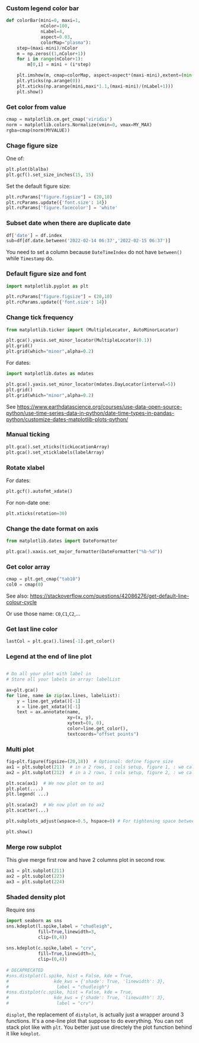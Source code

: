 
### Custom legend color bar
```python
def colorBar(mini=0, maxi=1,
             nColor=100,
             nLabel=4,
             aspect=0.03,
             colorMap="plasma"):
    step=(maxi-mini)/nColor
    m = np.zeros((1,nColor+1))
    for i in range(nColor+1):
        m[0,i] = mini + (i*step)

    plt.imshow(m, cmap=colorMap, aspect=aspect*(maxi-mini),extent=(min(m[0])-0.5*step,max(m[0])+0.5*step,0,1))
    plt.yticks(np.arange(0))
    plt.xticks(np.arange(mini,maxi*1.1,(maxi-mini)/(nLabel+1)))
    plt.show()
```
    
### Get color from value
```python
cmap = matplotlib.cm.get_cmap('viridis')
norm = matplotlib.colors.Normalize(vmin=0, vmax=MY_MAX)
rgba=cmap(norm(MYVALUE))
```


### Chage figure size
One of:
```python
plt.plot(blalba)
plt.gcf().set_size_inches(15, 15)
```
Set the default figure size:
```python
plt.rcParams["figure.figsize"] = (20,10)
plt.rcParams.update({'font.size': 14})
plt.rcParams['figure.facecolor'] = 'white'
```


### Subset date when there are duplicate date
```python
df['date'] = df.index
sub=df[df.date.between('2022-02-14 06:37','2022-02-15 06:37')]
```
You need to set a column because  `DateTimeIndex` do not have `between()` while `Timestamp` do.


### Default figure size and font
``` python
import matplotlib.pyplot as plt

plt.rcParams["figure.figsize"] = (20,10) 
plt.rcParams.update({'font.size': 14})    
```


### Change tick frequency
``` python
from matplotlib.ticker import (MultipleLocator, AutoMinorLocator)

plt.gca().yaxis.set_minor_locator(MultipleLocator(0.1)) 
plt.grid()
plt.grid(which="minor",alpha=0.2)
```

For dates:
``` python
import matplotlib.dates as mdates

plt.gca().yaxis.set_minor_locator(mdates.DayLocator(interval=5)) 
plt.grid()
plt.grid(which="minor",alpha=0.2)
```
See https://www.earthdatascience.org/courses/use-data-open-source-python/use-time-series-data-in-python/date-time-types-in-pandas-python/customize-dates-matplotlib-plots-python/

### Manual ticking
```python
plt.gca().set_xticks(tickLocationArray)
plt.gca().set_xticklabels(labelArray)
```

### Rotate xlabel
For dates:
```python
plt.gcf().autofmt_xdate()
```

For non-date one: 
```python
plt.xticks(rotation=30)
```


### Change the date format on axis
```python
from matplotlib.dates import DateFormatter

plt.gca().xaxis.set_major_formatter(DateFormatter("%b-%d"))
```

### Get color array
```python
cmap = plt.get_cmap("tab10")
col0 = cmap(0)
```
See also: https://stackoverflow.com/questions/42086276/get-default-line-colour-cycle

Or use those name:  `C0`,`C1`,`C2`,...


### Get last line color
```python
lastCol = plt.gca().lines[-1].get_color()
```

### Legend at the end of line plot
```python

# Do all your plot with label in
# Store all your labels in array: labelList

ax=plt.gca()
for line, name in zip(ax.lines, labelList):
    y = line.get_ydata()[-1]
    x = line.get_xdata()[-1]
    text = ax.annotate(name,
                       xy=(x, y),
                       xytext=(0, 0),
                       color=line.get_color(),
                       textcoords="offset points")
```


### Multi plot
```python
fig=plt.figure(figsize=(20,18))  # Optional: define figure size
ax1 = plt.subplot(211)  # in a 2 rows, 1 cols setup, figure 1, : we call it ax1
ax2 = plt.subplot(212)  # in a 2 rows, 1 cols setup, figure 2, : we call it ax2

plt.sca(ax1)  # We now plot on to ax1 
plt.plot(....)
plt.legend( ...)

plt.sca(ax2)  # We now plot on to ax2
plt.scatter(...)

plt.subplots_adjust(wspace=0.5, hspace=0) # For tightening space between plot

plt.show()
```

### Merge row subplot 
This give merge first row and have 2 columns plot in second row.
```python
ax1 = plt.subplot(211)
ax2 = plt.subplot(223)
ax3 = plt.subplot(224)
```

### Shaded density plot
Require sns

```python
import seaborn as sns
sns.kdeplot(l.spike,label = "chudleigh",
            fill=True,linewidth=3,
            clip=(0,4))
            
sns.kdeplot(c.spike,label = "crv",
            fill=True,linewidth=3,
            clip=(0,4))
            
# DECAPRECATED
#sns.distplot(l.spike, hist = False, kde = True,
#                 kde_kws = {'shade': True, 'linewidth': 3}, 
#                  label = "chudleigh")
#sns.distplot(c.spike, hist = False, kde = True,
#                 kde_kws = {'shade': True, 'linewidth': 3}, 
#                  label = "crv")

```
`displot`, the replacement of `distplot`, is actually just a wrapper around 3 functions. It's a one-line plot that suppose to do everything. You can not stack plot like with `plt`. You better just use directely the plot function behind it like `kdeplot`. 
